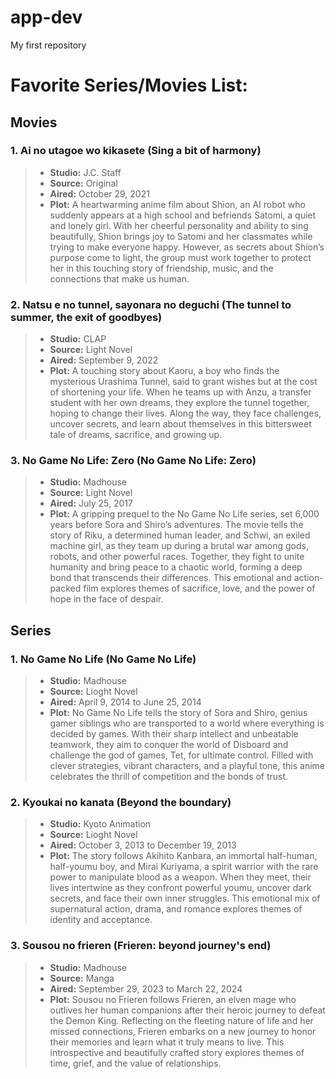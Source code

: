 # app-dev
My first repository
# Favorite Series/Movies List:

## Movies
### 1. Ai no utagoe wo kikasete (Sing a bit of harmony)
>- **Studio:** J.C. Staff
>- **Source:** Original
>- **Aired:** October 29, 2021
>- **Plot:** A heartwarming anime film about Shion, an AI robot who suddenly appears at a high school and befriends Satomi, a quiet and lonely girl. With her cheerful personality and ability to sing beautifully, Shion brings joy to Satomi and her classmates while trying to make everyone happy. However, as secrets about Shion’s purpose come to light, the group must work together to protect her in this touching story of friendship, music, and the connections that make us human.

### 2. Natsu e no tunnel, sayonara no deguchi (The tunnel to summer, the exit of goodbyes)
>- **Studio:** CLAP
>- **Source:** Light Novel
>- **Aired:** September 9, 2022
>- **Plot:** A touching story about Kaoru, a boy who finds the mysterious Urashima Tunnel, said to grant wishes but at the cost of shortening your life. When he teams up with Anzu, a transfer student with her own dreams, they explore the tunnel together, hoping to change their lives. Along the way, they face challenges, uncover secrets, and learn about themselves in this bittersweet tale of dreams, sacrifice, and growing up.

### 3. No Game No Life: Zero (No Game No Life: Zero)
>- **Studio:** Madhouse
>- **Source:** Light Novel
>- **Aired:** July 25, 2017
>- **Plot:** A gripping prequel to the No Game No Life series, set 6,000 years before Sora and Shiro’s adventures. The movie tells the story of Riku, a determined human leader, and Schwi, an exiled machine girl, as they team up during a brutal war among gods, robots, and other powerful races. Together, they fight to unite humanity and bring peace to a chaotic world, forming a deep bond that transcends their differences. This emotional and action-packed film explores themes of sacrifice, love, and the power of hope in the face of despair.

## Series
### 1. No Game No Life (No Game No Life)
>- **Studio:** Madhouse
>- **Source:** Lioght Novel
>- **Aired:** April 9, 2014 to June 25, 2014
>- **Plot:** No Game No Life tells the story of Sora and Shiro, genius gamer siblings who are transported to a world where everything is decided by games. With their sharp intellect and unbeatable teamwork, they aim to conquer the world of Disboard and challenge the god of games, Tet, for ultimate control. Filled with clever strategies, vibrant characters, and a playful tone, this anime celebrates the thrill of competition and the bonds of trust.

### 2. Kyoukai no kanata (Beyond the boundary)
>- **Studio:** Kyoto Animation
>- **Source:** Lioght Novel
>- **Aired:** October 3, 2013 to December 19, 2013
>- **Plot:** The story follows Akihito Kanbara, an immortal half-human, half-youmu boy, and Mirai Kuriyama, a spirit warrior with the rare power to manipulate blood as a weapon. When they meet, their lives intertwine as they confront powerful youmu, uncover dark secrets, and face their own inner struggles. This emotional mix of supernatural action, drama, and romance explores themes of identity and acceptance.

### 3. Sousou no frieren (Frieren: beyond journey's end)
>- **Studio:** Madhouse
>- **Source:** Manga
>- **Aired:** September 29, 2023 to March 22, 2024
>- **Plot:** Sousou no Frieren follows Frieren, an elven mage who outlives her human companions after their heroic journey to defeat the Demon King. Reflecting on the fleeting nature of life and her missed connections, Frieren embarks on a new journey to honor their memories and learn what it truly means to live. This introspective and beautifully crafted story explores themes of time, grief, and the value of relationships.
